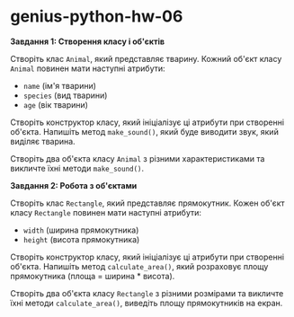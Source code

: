 # genius-python-hw-06

**Завдання 1: Створення класу і об'єктів**

Створіть клас `Animal`, який представляє тварину. Кожний об'єкт класу `Animal` повинен мати наступні атрибути:

- `name` (ім'я тварини)
- `species` (вид тварини)
- `age` (вік тварини)

Створіть конструктор класу, який ініціалізує ці атрибути при створенні об'єкта. Напишіть метод `make_sound()`, який буде виводити звук, який виділяє тварина.

Створіть два об'єкта класу `Animal` з різними характеристиками та викличте їхні методи `make_sound()`.

**Завдання 2: Робота з об'єктами**

Створіть клас `Rectangle`, який представляє прямокутник. Кожен об'єкт класу `Rectangle` повинен мати наступні атрибути:

- `width` (ширина прямокутника)
- `height` (висота прямокутника)

Створіть конструктор класу, який ініціалізує ці атрибути при створенні об'єкта. Напишіть метод `calculate_area()`, який розраховує площу прямокутника (площа = ширина * висота).

Створіть два об'єкта класу `Rectangle` з різними розмірами та викличте їхні методи `calculate_area()`, виведіть площу прямокутників на екран.
